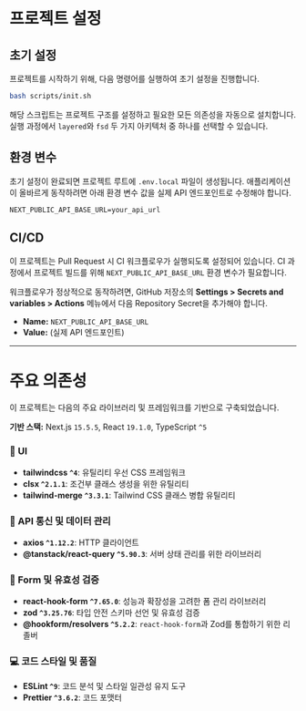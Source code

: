 # 프로젝트 설정

## 초기 설정

프로젝트를 시작하기 위해, 다음 명령어를 실행하여 초기 설정을 진행합니다.

```bash
bash scripts/init.sh
```

해당 스크립트는 프로젝트 구조를 설정하고 필요한 모든 의존성을 자동으로 설치합니다. 실행 과정에서 `layered`와 `fsd` 두 가지 아키텍처 중 하나를 선택할 수 있습니다.

## 환경 변수

초기 설정이 완료되면 프로젝트 루트에 `.env.local` 파일이 생성됩니다. 애플리케이션이 올바르게 동작하려면 아래 환경 변수 값을 실제 API 엔드포인트로 수정해야 합니다.

```.env.local
NEXT_PUBLIC_API_BASE_URL=your_api_url
```

## CI/CD

이 프로젝트는 Pull Request 시 CI 워크플로우가 실행되도록 설정되어 있습니다. CI 과정에서 프로젝트 빌드를 위해 `NEXT_PUBLIC_API_BASE_URL` 환경 변수가 필요합니다.

워크플로우가 정상적으로 동작하려면, GitHub 저장소의 **Settings > Secrets and variables > Actions** 메뉴에서 다음 Repository Secret을 추가해야 합니다.

- **Name:** `NEXT_PUBLIC_API_BASE_URL`
- **Value:** (실제 API 엔드포인트)

---

# 주요 의존성

이 프로젝트는 다음의 주요 라이브러리 및 프레임워크를 기반으로 구축되었습니다.

**기반 스택:** Next.js `15.5.5`, React `19.1.0`, TypeScript `^5`

### 🎨 UI
- **tailwindcss `^4`**: 유틸리티 우선 CSS 프레임워크
- **clsx `^2.1.1`**: 조건부 클래스 생성을 위한 유틸리티
- **tailwind-merge `^3.3.1`**: Tailwind CSS 클래스 병합 유틸리티

### 🔄 API 통신 및 데이터 관리
- **axios `^1.12.2`**: HTTP 클라이언트
- **@tanstack/react-query `^5.90.3`**: 서버 상태 관리를 위한 라이브러리

### 📝 Form 및 유효성 검증
- **react-hook-form `^7.65.0`**: 성능과 확장성을 고려한 폼 관리 라이브러리
- **zod `^3.25.76`**: 타입 안전 스키마 선언 및 유효성 검증
- **@hookform/resolvers `^5.2.2`**: `react-hook-form`과 Zod를 통합하기 위한 리졸버

### 💻 코드 스타일 및 품질
- **ESLint `^9`**: 코드 분석 및 스타일 일관성 유지 도구
- **Prettier `^3.6.2`**: 코드 포맷터